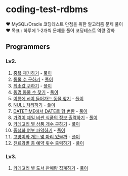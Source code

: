 # coding-test-rdbms
♥️ MySQL/Oracle 코딩테스트 만점을 위한 알고리즘 문제 풀이 <br/>
♥️ 목표 : 하루에 1-2개씩 문제를 풀어 코딩테스트 역량 강화

## Programmers
### Lv2.
1. [중복 제거하기](https://school.programmers.co.kr/learn/courses/30/lessons/59408) - [풀이](https://github.com/je-s0n/coding-test-rdbms/blob/main/programmers/Lv2/%EC%A4%91%EB%B3%B5%20%EC%A0%9C%EA%B1%B0%ED%95%98%EA%B8%B0.sql)
2. [동물 수 구하기](https://school.programmers.co.kr/learn/courses/30/lessons/59406) - [풀이](https://github.com/je-s0n/coding-test-rdbms/blob/main/programmers/Lv2/%EB%8F%99%EB%AC%BC%20%EC%88%98%20%EA%B5%AC%ED%95%98%EA%B8%B0.sql)
3. [최솟값 구하기](https://school.programmers.co.kr/learn/courses/30/lessons/59038) - [풀이](https://github.com/je-s0n/coding-test-rdbms/blob/main/programmers/Lv2/%EC%B5%9C%EC%86%9F%EA%B0%92%20%EA%B5%AC%ED%95%98%EA%B8%B0.sql)
4. [동명 동물 수 찾기](https://school.programmers.co.kr/learn/courses/30/lessons/59041) - [풀이](https://github.com/je-s0n/coding-test-rdbms/blob/main/programmers/Lv2/%EB%8F%99%EB%AA%85%20%EB%8F%99%EB%AC%BC%20%EC%88%98%20%EC%B0%BE%EA%B8%B0.sql)
5. [이름에 el이 들어가는 동물 찾기](https://school.programmers.co.kr/learn/courses/30/lessons/59047) - [풀이](https://github.com/je-s0n/coding-test-rdbms/blob/main/programmers/Lv2/%EC%9D%B4%EB%A6%84%EC%97%90%20el%EC%9D%B4%20%EB%93%A4%EC%96%B4%EA%B0%80%EB%8A%94%20%EB%8F%99%EB%AC%BC%20%EC%B0%BE%EA%B8%B0.sql)
6. [NULL 처리하기](https://school.programmers.co.kr/learn/courses/30/lessons/59410) - [풀이](https://github.com/je-s0n/coding-test-rdbms/blob/main/programmers/Lv2/NULL%20%EC%B2%98%EB%A6%AC%ED%95%98%EA%B8%B0.sql)
7. [DATETIME에서 DATE로 형 변환](https://school.programmers.co.kr/learn/courses/30/lessons/59414) - [풀이](https://github.com/je-s0n/coding-test-rdbms/blob/main/programmers/Lv2/DATETIME%EC%97%90%EC%84%9C%20DATE%EB%A1%9C%20%ED%98%95%20%EB%B3%80%ED%99%98.sql)
8. [가격이 제일 비싼 식품의 정보 출력하기](https://school.programmers.co.kr/learn/courses/30/lessons/131115) - [풀이](https://github.com/je-s0n/coding-test-rdbms/blob/main/programmers/Lv2/%EA%B0%80%EA%B2%A9%EC%9D%B4%20%EC%A0%9C%EC%9D%BC%20%EB%B9%84%EC%8B%BC%20%EC%8B%9D%ED%92%88%EC%9D%98%20%EC%A0%95%EB%B3%B4%20%EC%B6%9C%EB%A0%A5%ED%95%98%EA%B8%B0.sql)
9. [카테고리 별 상품 개수 구하기](https://school.programmers.co.kr/learn/courses/30/lessons/131529) - [풀이](https://github.com/je-s0n/coding-test-rdbms/blob/main/programmers/Lv2/%EC%B9%B4%ED%85%8C%EA%B3%A0%EB%A6%AC%20%EB%B3%84%20%EC%83%81%ED%92%88%20%EA%B0%9C%EC%88%98%20%EA%B5%AC%ED%95%98%EA%B8%B0.sql)
10. [중성화 여부 파악하기](https://school.programmers.co.kr/learn/courses/30/lessons/59409) - [풀이](https://github.com/je-s0n/coding-test-rdbms/blob/main/programmers/Lv2/%EC%A4%91%EC%84%B1%ED%99%94%20%EC%97%AC%EB%B6%80%20%ED%8C%8C%EC%95%85%ED%95%98%EA%B8%B0.sql)
11. [고양이와 개는 몇 마리 있을까](https://school.programmers.co.kr/learn/courses/30/lessons/59040) - [풀이](https://github.com/je-s0n/coding-test-rdbms/blob/main/programmers/Lv2/%EA%B3%A0%EC%96%91%EC%9D%B4%EC%99%80%20%EA%B0%9C%EB%8A%94%20%EB%AA%87%20%EB%A7%88%EB%A6%AC%20%EC%9E%88%EC%9D%84%EA%B9%8C.sql)
12. [진료과별 총 예약 횟수 출력하기](https://school.programmers.co.kr/learn/courses/30/lessons/132202) - [풀이](https://github.com/je-s0n/coding-test-rdbms/blob/main/programmers/Lv2/%EC%A7%84%EB%A3%8C%EA%B3%BC%EB%B3%84%20%EC%B4%9D%20%EC%98%88%EC%95%BD%20%ED%9A%9F%EC%88%98%20%EC%B6%9C%EB%A0%A5%ED%95%98%EA%B8%B0.sql)

    
### Lv3.
1. [카테고리 별 도서 판매량 집계하기](https://school.programmers.co.kr/learn/courses/30/lessons/144855) - [풀이](https://github.com/je-s0n/coding-test-rdbms/blob/main/programmers/Lv3/%EC%B9%B4%ED%85%8C%EA%B3%A0%EB%A6%AC%20%EB%B3%84%20%EB%8F%84%EC%84%9C%20%ED%8C%90%EB%A7%A4%EB%9F%89%20%EC%A7%91%EA%B3%84%ED%95%98%EA%B8%B0.sql)
